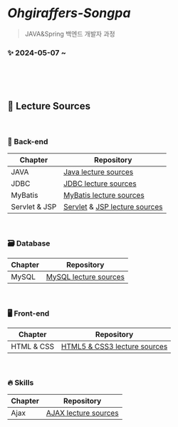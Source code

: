# _Ohgiraffers-Songpa_
>JAVA&Spring 백엔드 개발자 과정

### ✨ 2024-05-07 ~ 

<br><br><br>

## 🔎 Lecture Sources

<br>

### 🌟 Back-end

| Chapter | Repository |
| ------ | ------ |
| JAVA | [Java lecture sources](https://github.com/20240507-ohgiraffers-songpa/01_java) |
| JDBC | [JDBC lecture sources](https://github.com/20240507-ohgiraffers-songpa/03_jdbc) |
| MyBatis | [MyBatis lecture sources](https://github.com/20240507-ohgiraffers-songpa/04_mybatis) |
| Servlet & JSP | [Servlet](https://github.com/20240507-ohgiraffers-songpa/05_servlet.git) & [JSP lecture sources](-) |

<br>

### 🗃 Database
| Chapter | Repository |
| ------ | ------ |
| MySQL | [MySQL lecture sources](https://github.com/20240507-ohgiraffers-songpa/02_mysql) |

<br>

### 🖥️ Front-end

| Chapter | Repository |
| ------ | ------ |
| HTML & CSS | [HTML5 & CSS3 lecture sources](https://github.com/20240507-ohgiraffers-songpa/ref_HTML5-CSS3.git) |

<br>

### 🔥 Skills

| Chapter | Repository |
| ------ | ------ |
| Ajax | [AJAX lecture sources](-) |

